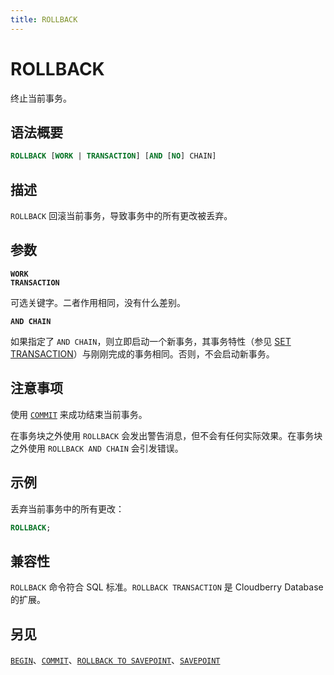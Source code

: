 ```yaml
---
title: ROLLBACK
---
```


# ROLLBACK

终止当前事务。

## 语法概要

```sql
ROLLBACK [WORK | TRANSACTION] [AND [NO] CHAIN]
```

## 描述

`ROLLBACK` 回滚当前事务，导致事务中的所有更改被丢弃。

## 参数

**`WORK`**<br />
**`TRANSACTION`**

可选关键字。二者作用相同，没有什么差别。

**`AND CHAIN`**

如果指定了 `AND CHAIN`，则立即启动一个新事务，其事务特性（参见 [SET TRANSACTION](/i18n/zh/docusaurus-plugin-content-docs/current/sql-stmts/set-transaction.md)）与刚刚完成的事务相同。否则，不会启动新事务。

## 注意事项

使用 [`COMMIT`](https://github.com/apache/cloudberry-site/blob/cbdb-doc-validation/docs/sql-stmts/commit.md) 来成功结束当前事务。

在事务块之外使用 `ROLLBACK` 会发出警告消息，但不会有任何实际效果。在事务块之外使用 `ROLLBACK AND CHAIN` 会引发错误。

## 示例

丢弃当前事务中的所有更改：

```sql
ROLLBACK;
```

## 兼容性

`ROLLBACK` 命令符合 SQL 标准。`ROLLBACK TRANSACTION` 是 Cloudberry Database 的扩展。

## 另见

[`BEGIN`](https://github.com/apache/cloudberry-site/blob/cbdb-doc-validation/docs/sql-stmts/begin.md)、[`COMMIT`](https://github.com/apache/cloudberry-site/blob/cbdb-doc-validation/docs/sql-stmts/commit.md)、[`ROLLBACK TO SAVEPOINT`](/i18n/zh/docusaurus-plugin-content-docs/current/sql-stmts/rollback-to-savepoint.md)、[`SAVEPOINT`](/i18n/zh/docusaurus-plugin-content-docs/current/sql-stmts/savepoint.md)
